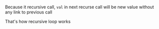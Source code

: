 Because it recursive call, `val` in next recurse call will be new value without any link to previous call

That's how recursive loop works